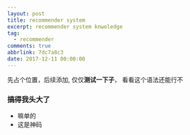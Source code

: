 ```yaml
---
layout: post
title: recommender system
excerpt: recommender system knwoledge
tag:
  - recommender
comments: true
abbrlink: 7dc7a8c3
date: 2017-12-11 00:00:00
---
```

先占个位置，后续添加, 仅仅**测试一下子**， 看看这个语法还能行不

### 搞得我头大了

* 嘛单的
* 这是神码
